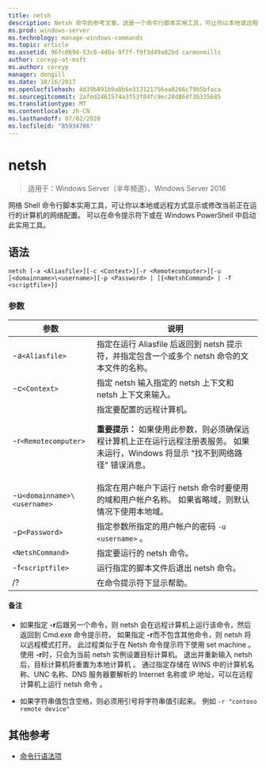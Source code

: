 ```yaml
---
title: netsh
description: Netsh 命令的参考文章，这是一个命令行脚本实用工具，可让你以本地或远程方式显示或修改当前正在运行的计算机的网络配置。
ms.prod: windows-server
ms.technology: manage-windows-commands
ms.topic: article
ms.assetid: 96fc069d-53c0-4d0a-9f7f-f9f3d49a02bd carmonmills
author: coreyp-at-msft
ms.author: coreyp
manager: dongill
ms.date: 10/16/2017
ms.openlocfilehash: 4d39b891b9a8b6e313121756aa8266c79b5bfaca
ms.sourcegitcommit: 2afed2461574a3f53f84fc9ec28d86df3b335685
ms.translationtype: MT
ms.contentlocale: zh-CN
ms.lasthandoff: 07/02/2020
ms.locfileid: "85934786"
---
```

# <a name="netsh"></a>netsh

> 适用于：Windows Server（半年频道）、Windows Server 2016

网络 Shell 命令行脚本实用工具，可让你以本地或远程方式显示或修改当前正在运行的计算机的网络配置。 可以在命令提示符下或在 Windows PowerShell 中启动此实用工具。

## <a name="syntax"></a>语法

```
netsh [-a <Aliasfile>][-c <Context>][-r <Remotecomputer>][-u [<domainname>\<username>][-p <Password> | [{<NetshCommand> | -f <scriptfile>}]
```

### <a name="parameters"></a>参数

| 参数 | 说明 |
| --------- | ----------- |
| -a`<Aliasfile>` | 指定在运行 Aliasfile 后返回到 netsh 提示符，并指定包含一个或多个 netsh 命令的文本文件的名称。 |
| -c`<Context>` | 指定 netsh 输入指定的 netsh 上下文和 netsh 上下文来输入。 |
| -r`<Remotecomputer>` | 指定要配置的远程计算机。<p>**重要提示：** 如果使用此参数，则必须确保远程计算机上正在运行远程注册表服务。 如果未运行，Windows 将显示 "找不到网络路径" 错误消息。 |
| -u`<domainname>\<username>` | 指定在用户帐户下运行 netsh 命令时要使用的域和用户帐户名称。 如果省略域，则默认情况下使用本地域。 |
| -p`<Password>` | 指定参数所指定的用户帐户的密码 `-u <username>` 。 |
| `<NetshCommand>` | 指定要运行的 netsh 命令。 |
| -f`<scriptfile>` | 运行指定的脚本文件后退出 netsh 命令。 |
| /? | 在命令提示符下显示帮助。 |

#### <a name="remarks"></a>备注

- 如果指定 **-r**后跟另一个命令，则 netsh 会在远程计算机上运行该命令，然后返回到 Cmd.exe 命令提示符。 如果指定 **-r**而不包含其他命令，则 netsh 将以远程模式打开。 此过程类似于在 Netsh 命令提示符下使用 set machine  。 使用 **-r**时，只会为当前 netsh 实例设置目标计算机。 退出并重新输入 netsh 后，目标计算机将重置为本地计算机  。 通过指定存储在 WINS 中的计算机名称、UNC 名称、DNS 服务器要解析的 Internet 名称或 IP 地址，可以在远程计算机上运行 netsh 命令  。

- 如果字符串值包含空格，则必须用引号将字符串值引起来。 例如 `-r "contoso remote device"`

## <a name="additional-references"></a>其他参考

- [命令行语法项](command-line-syntax-key.md)
